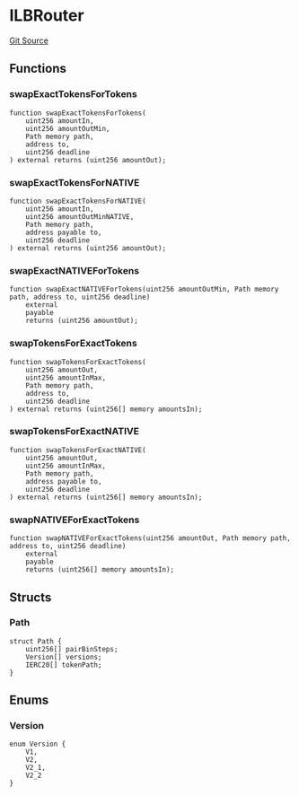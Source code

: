 # ILBRouter
[Git Source](https://github.com-smastropiero/SherryLabs/sherry-contracts/blob/7488ae397dbcaa4df700f0dbbfff7f6537916c5a/contracts/kol-router/interfaces/ILBRouter.sol)


## Functions
### swapExactTokensForTokens


```solidity
function swapExactTokensForTokens(
    uint256 amountIn,
    uint256 amountOutMin,
    Path memory path,
    address to,
    uint256 deadline
) external returns (uint256 amountOut);
```

### swapExactTokensForNATIVE


```solidity
function swapExactTokensForNATIVE(
    uint256 amountIn,
    uint256 amountOutMinNATIVE,
    Path memory path,
    address payable to,
    uint256 deadline
) external returns (uint256 amountOut);
```

### swapExactNATIVEForTokens


```solidity
function swapExactNATIVEForTokens(uint256 amountOutMin, Path memory path, address to, uint256 deadline)
    external
    payable
    returns (uint256 amountOut);
```

### swapTokensForExactTokens


```solidity
function swapTokensForExactTokens(
    uint256 amountOut,
    uint256 amountInMax,
    Path memory path,
    address to,
    uint256 deadline
) external returns (uint256[] memory amountsIn);
```

### swapTokensForExactNATIVE


```solidity
function swapTokensForExactNATIVE(
    uint256 amountOut,
    uint256 amountInMax,
    Path memory path,
    address payable to,
    uint256 deadline
) external returns (uint256[] memory amountsIn);
```

### swapNATIVEForExactTokens


```solidity
function swapNATIVEForExactTokens(uint256 amountOut, Path memory path, address to, uint256 deadline)
    external
    payable
    returns (uint256[] memory amountsIn);
```

## Structs
### Path

```solidity
struct Path {
    uint256[] pairBinSteps;
    Version[] versions;
    IERC20[] tokenPath;
}
```

## Enums
### Version

```solidity
enum Version {
    V1,
    V2,
    V2_1,
    V2_2
}
```


